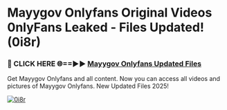 # Mayygov Onlyfans Original Videos 0nlyFans Leaked - Files Updated! (0i8r)

<h3>🔴 CLICK HERE 🌐==►► <a href="https://tinyurl.com/ehrbuxhb" rel="nofollow">Mayygov Onlyfans Updated Files</a></h3>

Get Mayygov Onlyfans and all content. Now you can access all videos and pictures of Mayygov Onlyfans. New Updated Files 2025!

[![0i8r](https://i.imgur.com/lVYEuWS.gif)](https://tinyurl.com/ehrbuxhb)
